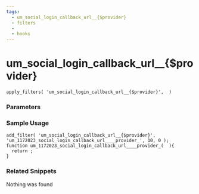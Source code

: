 ```yaml
---
tags: 
  - um_social_login_callback_url__{$provider}
  - filters
  - 
  - hooks
---
```

# um\_social\_login\_callback\_url\_\_{$provider}

``` php:no-line-numbers
apply_filters( 'um_social_login_callback_url__{$provider}',  )
```
<div class='hook-sep'></div>

### Parameters

<div class='hook-sep'></div>



### Sample Usage

``` php:no-line-numbers
add_filter( 'um_social_login_callback_url__{$provider}', 'um_1172023_social_login_callback_url____provider_', 10, 0 );
function um_1172023_social_login_callback_url____provider_(  ){
  return ;
}
```
<div class='hook-sep'></div>



### Related Snippets

Nothing was found

